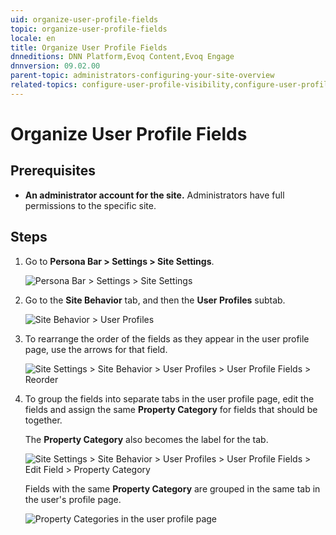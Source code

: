 ```yaml
---
uid: organize-user-profile-fields
topic: organize-user-profile-fields
locale: en
title: Organize User Profile Fields
dnneditions: DNN Platform,Evoq Content,Evoq Engage
dnnversion: 09.02.00
parent-topic: administrators-configuring-your-site-overview
related-topics: configure-user-profile-visibility,configure-user-profile-vanity-url,add-user-profile-field,edit-user-profile-field,delete-user-profile-field
---
```


# Organize User Profile Fields

## Prerequisites

*   **An administrator account for the site.** Administrators have full permissions to the specific site.

## Steps

1.  Go to **Persona Bar \> Settings \> Site Settings**.
    
    ![Persona Bar > Settings > Site Settings](/images/scr-pbar-host-Settings-E91.png)
    
2.  Go to the **Site Behavior** tab, and then the **User Profiles** subtab.
    
    ![Site Behavior > User Profiles](/images/scr-pbtabs-host-Settings-SiteSettings-SiteBehavior-UserProfiles-E90.png)
    
3.  To rearrange the order of the fields as they appear in the user profile page, use the arrows for that field.
    
      
    
    ![Site Settings > Site Behavior > User Profiles > User Profile Fields > Reorder](/images/scr-SiteSettings-SiteBehavior-UserProfiles-UserProfileFields-Reorder-E90.png)
    
      
    
4.  To group the fields into separate tabs in the user profile page, edit the fields and assign the same **Property Category** for fields that should be together.
    
    The **Property Category** also becomes the label for the tab.
    
      
    
    ![Site Settings > Site Behavior > User Profiles > User Profile Fields > Edit Field > Property Category](/images/scr-SiteSettings-SiteBehavior-UserProfiles-UserProfileFields-EditField-PropertyCategory-E90.png)
    
      
    
    Fields with the same **Property Category** are grouped in the same tab in the user's profile page.
    
    ![Property Categories in the user profile page](/images/scr-UserProfile-PropertyCategories.png)
